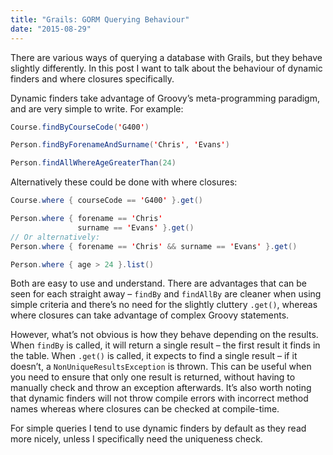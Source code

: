 ```yaml
---
title: "Grails: GORM Querying Behaviour"
date: "2015-08-29"
---
```


There are various ways of querying a database with Grails, but they behave slightly differently. In this post I want to talk about the behaviour of dynamic finders and where closures specifically.

Dynamic finders take advantage of Groovy’s meta-programming paradigm, and are very simple to write. For example:

```java
Course.findByCourseCode('G400')

Person.findByForenameAndSurname('Chris', 'Evans')

Person.findAllWhereAgeGreaterThan(24)
```

Alternatively these could be done with where closures:

```java
Course.where { courseCode == 'G400' }.get()

Person.where { forename == 'Chris'
               surname == 'Evans' }.get()
// Or alternatively:
Person.where { forename == 'Chris' && surname == 'Evans' }.get()

Person.where { age > 24 }.list()
```

Both are easy to use and understand. There are advantages that can be seen for each straight away – `findBy` and `findAllBy` are cleaner when using simple criteria and there’s no need for the slightly cluttery `.get()`, whereas where closures can take advantage of complex Groovy statements.

However, what’s not obvious is how they behave depending on the results. When `findBy` is called, it will return a single result – the first result it finds in the table. When `.get()` is called, it expects to find a single result – if it doesn’t, a `NonUniqueResultsException` is thrown. This can be useful when you need to ensure that only one result is returned, without having to manually check and throw an exception afterwards.
It’s also worth noting that dynamic finders will not throw compile errors with incorrect method names whereas where closures can be checked at compile-time.

For simple queries I tend to use dynamic finders by default as they read more nicely, unless I specifically need the uniqueness check.
